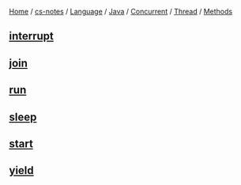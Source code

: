 [Home](https://mengxianbin.github.io) /
[cs-notes](https://mengxianbin.github.io/cs-notes/content) /
[Language](https://mengxianbin.github.io/cs-notes/content/Language) /
[Java](https://mengxianbin.github.io/cs-notes/content/Language/Java) /
[Concurrent](https://mengxianbin.github.io/cs-notes/content/Language/Java/Concurrent) /
[Thread](https://mengxianbin.github.io/cs-notes/content/Language/Java/Concurrent/Thread) /
[Methods](https://mengxianbin.github.io/cs-notes/content/Language/Java/Concurrent/Thread/Methods)

## [interrupt](https://mengxianbin.github.io/cs-notes/content/Language/Java/Concurrent/Thread/Methods/interrupt)

## [join](https://mengxianbin.github.io/cs-notes/content/Language/Java/Concurrent/Thread/Methods/join)

## [run](https://mengxianbin.github.io/cs-notes/content/Language/Java/Concurrent/Thread/Methods/run)

## [sleep](https://mengxianbin.github.io/cs-notes/content/Language/Java/Concurrent/Thread/Methods/sleep)

## [start](https://mengxianbin.github.io/cs-notes/content/Language/Java/Concurrent/Thread/Methods/start)

## [yield](https://mengxianbin.github.io/cs-notes/content/Language/Java/Concurrent/Thread/Methods/yield)
